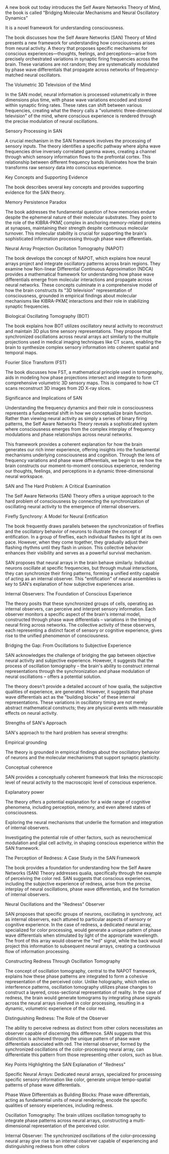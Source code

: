 A new book out today introduces the Self Aware Networks Theory of Mind, the book is called “Bridging Molecular Mechanisms and Neural Oscillatory Dynamics”

It is a novel framework for understanding consciousness.

The book discusses how the Self Aware Networks (SAN) Theory of Mind presents a new framework for understanding how consciousness arises from neural activity. A theory that proposes specific mechanisms for conscious experiences—thoughts, feelings, and perceptions—arise from precisely orchestrated variations in synaptic firing frequencies across the brain. These variations are not random; they are systematically modulated by phase wave differentials that propagate across networks of frequency-matched neural oscillators.

The Volumetric 3D Television of the Mind

In the SAN model, neural information is processed volumetrically in three dimensions plus time, with phase wave variations encoded and stored within synaptic firing rates. These rates can shift between various frequencies, creating what the theory calls a "volumetric three-dimensional television" of the mind, where conscious experience is rendered through the precise modulation of neural oscillations.

Sensory Processing in SAN

A crucial mechanism in the SAN framework involves the processing of sensory inputs. The theory identifies a specific pathway where alpha wave frequencies drive inversely correlated gamma waves, creating a channel through which sensory information flows to the prefrontal cortex. This relationship between different frequency bands illuminates how the brain transforms raw sensory data into conscious experience.

Key Concepts and Supporting Evidence

The book describes several key concepts and provides supporting evidence for the SAN theory.

Memory Persistence Paradox

The book addresses the fundamental question of how memories endure despite the ephemeral nature of their molecular substrates. They point to the role of the KIBRA-PKMζ complex in anchoring memory-related proteins at synapses, maintaining their strength despite continuous molecular turnover. This molecular stability is crucial for supporting the brain's sophisticated information processing through phase wave differentials.

Neural Array Projection Oscillation Tomography (NAPOT)

The book develops the concept of NAPOT, which explains how neural arrays project and integrate oscillatory patterns across brain regions. They examine how Non-linear Differential Continuous Approximation (NDCA) provides a mathematical framework for understanding how phase wave differentials emerge from molecular interactions and propagate across neural networks. These concepts culminate in a comprehensive model of how the brain constructs its "3D television" representation of consciousness, grounded in empirical findings about molecular mechanisms like KIBRA-PKMζ interactions and their role in stabilizing synaptic frequencies.

Biological Oscillating Tomography (BOT)

The book explains how BOT utilizes oscillatory neural activity to reconstruct and maintain 3D plus time sensory representations. They propose that synchronized oscillations across neural arrays act similarly to the multiple projections used in medical imaging techniques like CT scans, enabling the brain to synthesize complex sensory information into coherent spatial and temporal maps.

Fourier Slice Transform (FST)

The book discusses how FST, a mathematical principle used in tomography, aids in modeling how phase projections intersect and integrate to form comprehensive volumetric 3D sensory maps. This is compared to how CT scans reconstruct 3D images from 2D X-ray slices.

Significance and Implications of SAN

Understanding the frequency dynamics and their role in consciousness represents a fundamental shift in how we conceptualize brain function. Rather than viewing neural activity as simply a series of binary firing patterns, the Self Aware Networks Theory reveals a sophisticated system where consciousness emerges from the complex interplay of frequency modulations and phase relationships across neural networks.

This framework provides a coherent explanation for how the brain generates our rich inner experience, offering insights into the fundamental mechanisms underlying consciousness and cognition. Through the lens of frequency variations and phase wave differentials, we begin to see how the brain constructs our moment-to-moment conscious experience, rendering our thoughts, feelings, and perceptions in a dynamic three-dimensional neural workspace.

SAN and The Hard Problem: A Critical Examination


The Self Aware Networks (SAN) Theory offers a unique approach to the hard problem of consciousness by connecting the synchronization of oscillating neural activity to the emergence of internal observers.

Firefly Synchrony: A Model for Neural Entification

The book frequently draws parallels between the synchronization of fireflies and the oscillatory behavior of neurons to illustrate the concept of entification. In a group of fireflies, each individual flashes its light at its own pace. However, when they come together, they gradually adjust their flashing rhythms until they flash in unison. This collective behavior enhances their visibility and serves as a powerful survival mechanism.

SAN proposes that neural arrays in the brain behave similarly. Individual neurons oscillate at specific frequencies, but through mutual interactions, they can synchronize their firing patterns, forming a unified entity capable of acting as an internal observer. This "entification" of neural assemblies is key to SAN's explanation of how subjective experiences arise.

Internal Observers: The Foundation of Conscious Experience

The theory posits that these synchronized groups of cells, operating as internal observers, can perceive and interpret sensory information. Each observer monitors a specific aspect of the brain's internal model, constructed through phase wave differentials – variations in the timing of neural firing across networks. The collective activity of these observers, each representing a distinct facet of sensory or cognitive experience, gives rise to the unified phenomenon of consciousness.

Bridging the Gap: From Oscillations to Subjective Experience

SAN acknowledges the challenge of bridging the gap between objective neural activity and subjective experience. However, it suggests that the process of oscillation tomography – the brain's ability to construct internal representations through the synchronization and phase modulation of neural oscillations – offers a potential solution.

The theory doesn't provide a detailed account of how qualia, the subjective qualities of experience, are generated. However, it suggests that phase wave differentials act as the "building blocks" of these internal representations. These variations in oscillatory timing are not merely abstract mathematical constructs; they are physical events with measurable effects on neural activity.

Strengths of SAN's Approach

SAN's approach to the hard problem has several strengths:

Empirical grounding

The theory is grounded in empirical findings about the oscillatory behavior of neurons and the molecular mechanisms that support synaptic plasticity.

Conceptual coherence

SAN provides a conceptually coherent framework that links the microscopic level of neural activity to the macroscopic level of conscious experience.

Explanatory power

The theory offers a potential explanation for a wide range of cognitive phenomena, including perception, memory, and even altered states of consciousness.

Exploring the neural mechanisms that underlie the formation and integration of internal observers.

Investigating the potential role of other factors, such as neurochemical modulation and glial cell activity, in shaping conscious experience within the SAN framework.

The Perception of Redness: A Case Study in the SAN Framework

The book provides a foundation for understanding how the Self Aware Networks (SAN) Theory addresses qualia, specifically through the example of perceiving the color red. SAN suggests that conscious experiences, including the subjective experience of redness, arise from the precise interplay of neural oscillations, phase wave differentials, and the formation of internal observers.

Neural Oscillations and the "Redness" Observer

SAN proposes that specific groups of neurons, oscillating in synchrony, act as internal observers, each attuned to particular aspects of sensory or cognitive experience. In the case of redness, a dedicated neural array, specialized for color processing, would generate a unique pattern of phase wave differentials when stimulated by light of the appropriate wavelength. The front of this array would observe the "red" signal, while the back would project this information to subsequent neural arrays, creating a continuous flow of information processing.

Constructing Redness Through Oscillation Tomography

The concept of oscillation tomography, central to the NAPOT framework, explains how these phase patterns are integrated to form a cohesive representation of the perceived color. Unlike holography, which relies on interference patterns, oscillation tomography utilizes phase changes to construct a layered, cross-sectional representation of reality. In the case of redness, the brain would generate tomograms by integrating phase signals across the neural arrays involved in color processing, resulting in a dynamic, volumetric experience of the color red.

Distinguishing Redness: The Role of the Observer

The ability to perceive redness as distinct from other colors necessitates an observer capable of discerning this difference. SAN suggests that this distinction is achieved through the unique pattern of phase wave differentials associated with red. The internal observer, formed by the synchronized oscillations of the color-processing neural array, can differentiate this pattern from those representing other colors, such as blue.

Key Points Highlighting the SAN Explanation of "Redness"

Specific Neural Arrays: Dedicated neural arrays, specialized for processing specific sensory information like color, generate unique tempo-spatial patterns of phase wave differentials.

Phase Wave Differentials as Building Blocks: Phase wave differentials, acting as fundamental units of neural rendering, encode the specific qualities of sensory experiences, including redness.

Oscillation Tomography: The brain utilizes oscillation tomography to integrate phase patterns across neural arrays, constructing a multi-dimensional representation of the perceived color.

Internal Observer: The synchronized oscillations of the color-processing neural array give rise to an internal observer capable of experiencing and distinguishing redness from other colors

